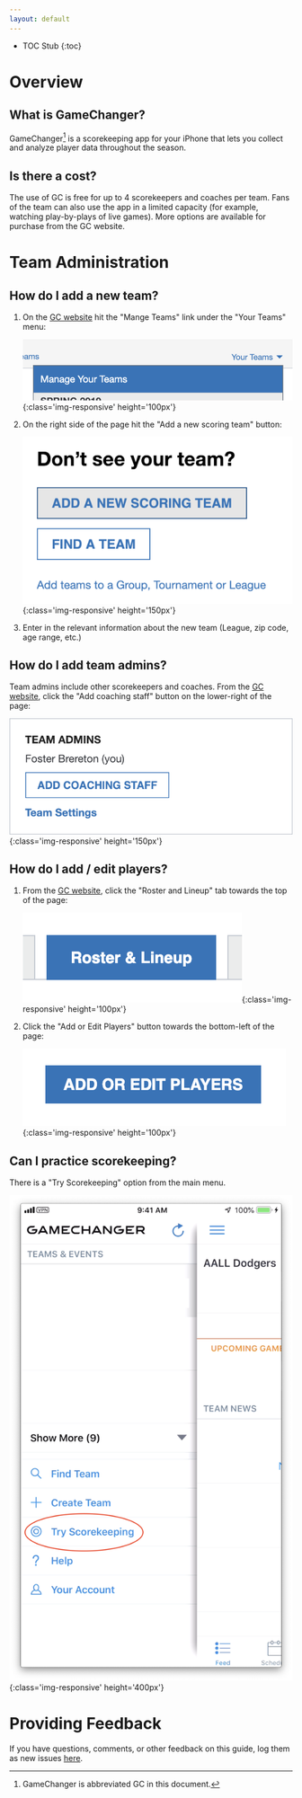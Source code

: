 ```yaml
---
layout: default
---
```


* TOC Stub
{:toc}

# Overview

## What is GameChanger?

GameChanger[^1] is a scorekeeping app for your iPhone that lets you collect and analyze player data throughout the season.

## Is there a cost?

The use of GC is free for up to 4 scorekeepers and coaches per team. Fans of the team can also use the app in a limited capacity (for example, watching play-by-plays of live games). More options are available for purchase from the GC website.

# Team Administration

## How do I add a new team?

1. On the [GC website][gc_com] hit the "Mange Teams" link under the "Your Teams" menu:

    ![manage_your_teams](images/manage_your_teams.png){:class='img-responsive' height='100px'}

2. On the right side of the page hit the "Add a new scoring team" button:

    ![add_new_team](images/add_new_team.png){:class='img-responsive' height='150px'}

3. Enter in the relevant information about the new team (League, zip code, age range, etc.)

## How do I add team admins?

Team admins include other scorekeepers and coaches. From the [GC website][gc_com], click the "Add coaching staff" button on the lower-right of the page:

![add_coaching_staff](images/add_coaching_staff.png){:class='img-responsive' height='150px'}

## How do I add / edit players?

1. From the [GC website][gc_com], click the "Roster and Lineup" tab towards the top of the page:

    ![roster_and_lineup](images/roster_and_lineup.png){:class='img-responsive' height='100px'}

2. Click the "Add or Edit Players" button towards the bottom-left of the page:

    ![add_or_edit_players](images/add_or_edit_players.png){:class='img-responsive' height='100px'}

## Can I practice scorekeeping?

There is a "Try Scorekeeping" option from the main menu.

![try_scorekeeping](images/try_scorekeeping.png){:class='img-responsive' height='400px'}

# Providing Feedback

If you have questions, comments, or other feedback on this guide, log them as new issues [here](https://github.com/gcguide/gcguide.github.io/issues).

[^1]: GameChanger is abbreviated GC in this document.

[gc_com]: http://gc.com
